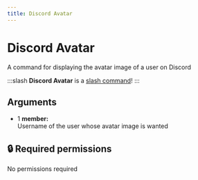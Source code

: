 ```yaml
---
title: Discord Avatar
---
```

# Discord Avatar

A command for displaying the avatar image of a user on Discord

:::slash
**Discord Avatar** is a [slash command](/commands/info/slash/)!
:::

## Arguments

- 1 **member:**  
    Username of the user whose avatar image is wanted

## 🔒 Required permissions

No permissions required